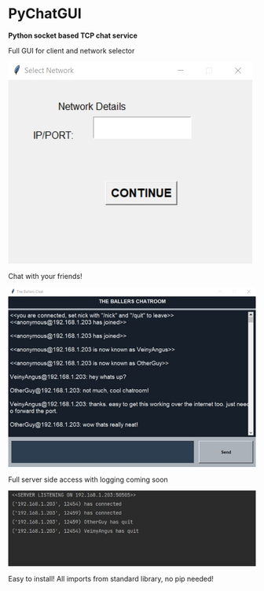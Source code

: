 # PyChatGUI
<b>Python socket based TCP chat service</b>

Full GUI for client and network selector

![Alt text](/screenshots/select_network.jpg)


Chat with your friends!

![Alt text](/screenshots/chatroom.jpg)

Full server side access with logging coming soon

![Alt text](/screenshots/server.jpg)

Easy to install! All imports from standard library, no pip needed!
